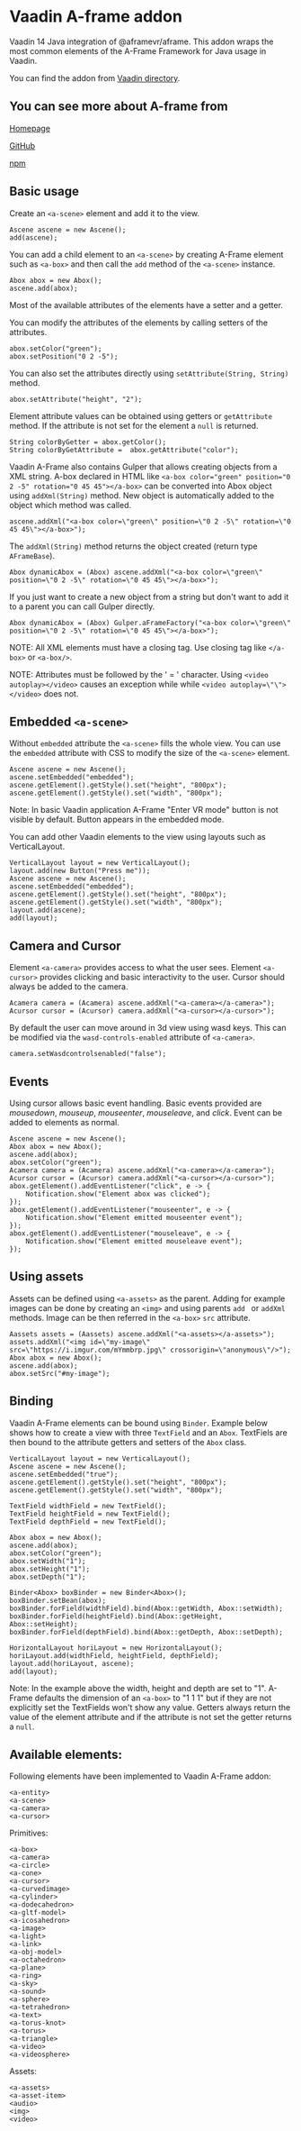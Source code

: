 # Vaadin A-frame addon

Vaadin 14 Java integration of @aframevr/aframe.
This addon wraps the most common elements of the A-Frame Framework for Java usage in Vaadin.

You can find the addon from [Vaadin directory](https://vaadin.com/directory/component/a-frame-vaadin).

## You can see more about A-frame from
[Homepage](https://aframe.io/)

[GitHub](https://github.com/aframevr/aframe)

[npm](https://www.npmjs.com/package/aframe)

## Basic usage

Create an ``<a-scene>`` element and add it to the view. 
 
```
Ascene ascene = new Ascene();
add(ascene);
```

You can add a child element to an ``<a-scene>`` by creating A-Frame element such as ``<a-box>`` and then call the ``add`` method of the ``<a-scene>`` instance.

```
Abox abox = new Abox();
ascene.add(abox);
```

Most of the available attributes of the elements have a setter and a getter.

You can modify the attributes of the elements by calling setters of the attributes.

```
abox.setColor("green");
abox.setPosition("0 2 -5");
```

You can also set the attributes directly using ``setAttribute(String, String)`` method. 

```
abox.setAttribute("height", "2");
```

Element attribute values can be obtained using getters or ``getAttribute`` method. If the attribute is not set for the element a ``null`` is returned.

```
String colorByGetter = abox.getColor();
String colorByGetAttribute =  abox.getAttribute("color");    	
```
    	
Vaadin A-Frame also contains Gulper that allows creating objects from a XML string.
A-box declared in HTML like ``<a-box color="green" position="0 2 -5" rotation="0 45 45"></a-box>`` can be converted into Abox object using ``addXml(String)`` method. New object is automatically added to the object which method was called. 

```
ascene.addXml("<a-box color=\"green\" position=\"0 2 -5\" rotation=\"0 45 45\"></a-box>");
```

The ``addXml(String)`` method returns the object created (return type ``AFrameBase``). 

```
Abox dynamicAbox = (Abox) ascene.addXml("<a-box color=\"green\" position=\"0 2 -5\" rotation=\"0 45 45\"></a-box>");
```
If you just want to create a new object from a string but don't want to add it to a parent you can call Gulper directly.

```
Abox dynamicAbox = (Abox) Gulper.aFrameFactory("<a-box color=\"green\" position=\"0 2 -5\" rotation=\"0 45 45\"></a-box>");
```

NOTE: All XML elements must have a closing tag. Use closing tag like ``</a-box>`` or ``<a-box/>``.

NOTE: Attributes must be followed by the ' = ' character. Using ``<video autoplay></video>`` causes an exception while while ``<video autoplay=\"\"></video>`` does not.


## Embedded ``<a-scene>``

Without ``embedded`` attribute the ``<a-scene>`` fills the whole view. You can use the ``embedded`` attribute with CSS to modify the size of the ``<a-scene>`` element.

```
Ascene ascene = new Ascene();    	
ascene.setEmbedded("embedded");
ascene.getElement().getStyle().set("height", "800px");
ascene.getElement().getStyle().set("width", "800px");
```

Note: In basic Vaadin application A-Frame "Enter VR mode" button is not visible by default. Button appears in the embedded mode.  

You can add other Vaadin elements to the view using layouts such as VerticalLayout.

```
VerticalLayout layout = new VerticalLayout();
layout.add(new Button("Press me")); 
Ascene ascene = new Ascene();    	
ascene.setEmbedded("embedded");
ascene.getElement().getStyle().set("height", "800px");
ascene.getElement().getStyle().set("width", "800px");
layout.add(ascene);
add(layout);
```

## Camera and Cursor

Element ``<a-camera>`` provides access to what the user sees. Element ``<a-cursor>`` provides clicking and basic interactivity to the user. Cursor should always be added to the camera.

```
Acamera camera = (Acamera) ascene.addXml("<a-camera></a-camera>");
Acursor cursor = (Acursor) camera.addXml("<a-cursor></a-cursor>");
```

By default the user can move around in 3d view using wasd keys. This can be modified via the ``wasd-controls-enabled`` attribute of ``<a-camera>``. 

```
camera.setWasdcontrolsenabled("false");
```

## Events

Using cursor allows basic event handling. Basic events provided are *mousedown*, *mouseup*, *mouseenter*, *mouseleave*, and *click*. Event can be added to elements as normal. 

```
Ascene ascene = new Ascene();    	
Abox abox = new Abox();
ascene.add(abox);
abox.setColor("green");
Acamera camera = (Acamera) ascene.addXml("<a-camera></a-camera>");
Acursor cursor = (Acursor) camera.addXml("<a-cursor></a-cursor>");
abox.getElement().addEventListener("click", e -> {
	Notification.show("Element abox was clicked");
});
abox.getElement().addEventListener("mouseenter", e -> {
	Notification.show("Element emitted mouseenter event");
});
abox.getElement().addEventListener("mouseleave", e -> {
	Notification.show("Element emitted mouseleave event");
});
```

## Using assets

Assets can be defined using ``<a-assets>`` as the parent. Adding for example images can be done by creating an ``<img>`` and using parents ``add `` or ``addXml`` methods. Image can be then referred in the ``<a-box>`` ``src`` attribute.
 
``` 
Aassets assets = (Aassets) ascene.addXml("<a-assets></a-assets>");
assets.addXml("<img id=\"my-image\" src=\"https://i.imgur.com/mYmmbrp.jpg\" crossorigin=\"anonymous\"/>");
Abox abox = new Abox();
ascene.add(abox);
abox.setSrc("#my-image");
```

## Binding

Vaadin A-Frame elements can be bound using ``Binder``. Example below shows how to create a view with three ``TextField`` and an ``Abox``. TextFiels are then bound to the attribute getters and setters of the ``Abox`` class.  
  
```
VerticalLayout layout = new VerticalLayout();
Ascene ascene = new Ascene();
ascene.setEmbedded("true");
ascene.getElement().getStyle().set("height", "800px");
ascene.getElement().getStyle().set("width", "800px");

TextField widthField = new TextField();
TextField heightField = new TextField();
TextField depthField = new TextField();

Abox abox = new Abox();
ascene.add(abox);
abox.setColor("green");
abox.setWidth("1");
abox.setHeight("1");
abox.setDepth("1");

Binder<Abox> boxBinder = new Binder<Abox>();    	
boxBinder.setBean(abox);
boxBinder.forField(widthField).bind(Abox::getWidth, Abox::setWidth);
boxBinder.forField(heightField).bind(Abox::getHeight, Abox::setHeight);
boxBinder.forField(depthField).bind(Abox::getDepth, Abox::setDepth);

HorizontalLayout horiLayout = new HorizontalLayout();
horiLayout.add(widthField, heightField, depthField);    			
layout.add(horiLayout, ascene);
add(layout);
```

Note: In the example above the width, height and depth are set to "1". A-Frame defaults the dimension of an ``<a-box>`` to "1 1 1" but if they are not explicitly set the TextFields won't show any value. Getters always return the value of the element attribute and if the attribute is not set the getter returns a ``null``.    

## Available elements:

Following elements have been implemented to Vaadin A-Frame addon:

```
<a-entity>
<a-scene>
<a-camera>
<a-cursor>
```

Primitives:

```
<a-box>
<a-camera>
<a-circle>
<a-cone>
<a-cursor>
<a-curvedimage>
<a-cylinder>
<a-dodecahedron>
<a-gltf-model>
<a-icosahedron>
<a-image>
<a-light>
<a-link>
<a-obj-model>
<a-octahedron>
<a-plane>
<a-ring>
<a-sky>
<a-sound>
<a-sphere>
<a-tetrahedron>
<a-text>
<a-torus-knot>
<a-torus>
<a-triangle>
<a-video>
<a-videosphere>
```
Assets:

```
<a-assets>
<a-asset-item>
<audio>
<img>
<video>
```
